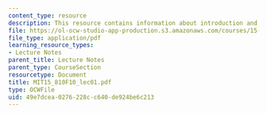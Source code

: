 ```yaml
---
content_type: resource
description: This resource contains information about introduction and company analysis.
file: https://ol-ocw-studio-app-production.s3.amazonaws.com/courses/15-810-marketing-management-fall-2010/49e7dcea0276228cc640de924be6c213_MIT15_810F10_lec01.pdf
file_type: application/pdf
learning_resource_types:
- Lecture Notes
parent_title: Lecture Notes
parent_type: CourseSection
resourcetype: Document
title: MIT15_810F10_lec01.pdf
type: OCWFile
uid: 49e7dcea-0276-228c-c640-de924be6c213
---
```

